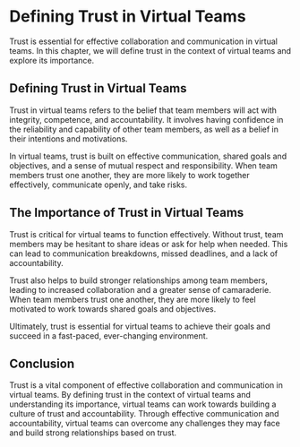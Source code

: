 # Defining Trust in Virtual Teams

Trust is essential for effective collaboration and communication in virtual teams. In this chapter, we will define trust in the context of virtual teams and explore its importance.

Defining Trust in Virtual Teams
-------------------------------

Trust in virtual teams refers to the belief that team members will act with integrity, competence, and accountability. It involves having confidence in the reliability and capability of other team members, as well as a belief in their intentions and motivations.

In virtual teams, trust is built on effective communication, shared goals and objectives, and a sense of mutual respect and responsibility. When team members trust one another, they are more likely to work together effectively, communicate openly, and take risks.

The Importance of Trust in Virtual Teams
----------------------------------------

Trust is critical for virtual teams to function effectively. Without trust, team members may be hesitant to share ideas or ask for help when needed. This can lead to communication breakdowns, missed deadlines, and a lack of accountability.

Trust also helps to build stronger relationships among team members, leading to increased collaboration and a greater sense of camaraderie. When team members trust one another, they are more likely to feel motivated to work towards shared goals and objectives.

Ultimately, trust is essential for virtual teams to achieve their goals and succeed in a fast-paced, ever-changing environment.

Conclusion
----------

Trust is a vital component of effective collaboration and communication in virtual teams. By defining trust in the context of virtual teams and understanding its importance, virtual teams can work towards building a culture of trust and accountability. Through effective communication and accountability, virtual teams can overcome any challenges they may face and build strong relationships based on trust.
